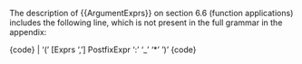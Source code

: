 The description of {{ArgumentExprs}} on section 6.6 (function applications) includes the following line, which is not present in the full grammar in the appendix:

{code}
   | ‘(’ [Exprs ‘,’] PostfixExpr ‘:’ ‘_’ ‘*’ ’)’
{code}

